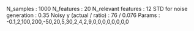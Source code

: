 N_samples                     : 1000
N_features                    : 20
N_relevant features           : 12
STD for noise generation      : 0.35
Noisy y (actual / ratio)      : 76 / 0.076
Params                        : -0.1,2,100,200,-50,20,5,30,2,4,2,9,0,0,0,0,0,0,0,0
